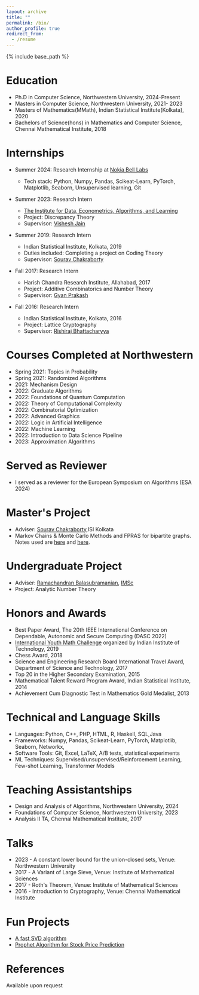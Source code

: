 ```yaml
---
layout: archive
title: ""
permalink: /bio/
author_profile: true
redirect_from:
  - /resume
---
```


{% include base_path %}

Education
======
* Ph.D in Computer Science, Northwestern University, 2024-Present
* Masters in Computer Science, Northwestern University, 2021- 2023
* Masters of Mathematics(MMath), Indian Statistical Institute(Kolkata), 2020
* Bachelors of Science(hons) in Mathematics and Computer Science, Chennai Mathematical Institute, 2018

Internships
======
* Summer 2024: Research Internship at [Nokia Bell Labs](https://www.bell-labs.com/research-innovation/ai-software-systems/)
  <!-- * Deployed a model based on Personalized Federated Learning and showed Autoencoder based model beats IFCA(strong supervised federated learning model) -->
  * Tech stack: Python, Numpy, Pandas, Scikeat-Learn, PyTorch, Matplotlib, Seaborn, Unsupervised learning, Git

* Summer 2023: Research Intern
  * [The Institute for Data, Econometrics, Algorithms, and Learning](https://www.ideal-institute.org/)
  * Project: Discrepancy Theory
  * Supervisor: [Vishesh Jain](https://jainvishesh.github.io/)

* Summer 2019: Research Intern
  * Indian Statistical Institute, Kolkata, 2019
  * Duties included: Completing a project on Coding Theory
  * Supervisor: [Sourav Chakraborty](https://www.isical.ac.in/~sourav/)

* Fall 2017: Research Intern
  * Harish Chandra Research Institute, Allahabad, 2017
  * Project: Additive Combinatorics and Number Theory
  * Supervisor: [Gyan Prakash](http://www.hri.res.in/people/Mathematics/gyan)

* Fall 2016: Research Intern
  * Indian Statistical Institute, Kolkata, 2016
  * Project: Lattice Cryptography
  * Supervisor: [Rishiraj Bhattacharyya](http://www.niser.ac.in/~rishi/)

Courses Completed at Northwestern
======
* Spring 2021: Topics in Probability
* Spring 2021: Randomized Algorithms
* 2021: Mechanism Design
* 2022: Graduate Algorithms
* 2022: Foundations of Quantum Computation
* 2022: Theory of Computational Complexity
* 2022: Combinatorial Optimization
* 2022: Advanced Graphics
* 2022: Logic in Artificial Intelligence
* 2022: Machine Learning
* 2022: Introduction to Data Science Pipeline
* 2023: Approximation Algorithms

Served as Reviewer
======
* I served as a reviewer for the European Symposium on Algorithms (ESA 2024)

Master's Project
======
* Adviser: [Sourav Chakraborty](https://www.isical.ac.in/~sourav/),ISI Kolkata
* Markov Chains & Monte Carlo Methods and FPRAS for bipartite graphs. Notes used are [here](https://www.springer.com/gp/book/9783764369460) and [here](https://people.eecs.berkeley.edu/~sinclair/perm.pdf).

Undergraduate Project
======
* Adviser: [Ramachandran Balasubramanian](https://www.imsc.res.in/~balu/), [IMSc](https://www.imsc.res.in/)
* Project: Analytic Number Theory

Honors and Awards
======

* Best Paper Award, The 20th IEEE International Conference on Dependable, Autonomic and Secure Computing (DASC 2022)
* [International Youth Math Challenge](https://iymc.info/en/) organized by Indian Institute of Technology, 2019
* Chess Award, 2018
* Science and Engineering Research Board International Travel Award, Department of Science and Technology, 2017
* Top 20 in the Higher Secondary Examination, 2015
* Mathematical Talent Reward Program Award, Indian Statistical Institute, 2014
* Achievement Cum Diagnostic Test in Mathematics Gold Medalist, 2013

Technical and Language Skills
======

* Languages: Python, C++, PHP, HTML, R, Haskell, SQL,Java
* Frameworks: Numpy, Pandas, Scikeat-Learn, PyTorch, Matplotlib, Seaborn, Networkx,
* Software Tools: Git, Excel, LaTeX, A/B tests, statistical experiments
* ML Techniques: Supervised/unsupervised/Reinforcement Learning, Few-shot Learning, Transformer Models

Teaching Assistantships
======

* Design and Analysis of Algorithms, Northwestern University, 2024
* Foundations of Computer Science, Northwestern University, 2023
* Analysis II TA, Chennai Mathematical Institute, 2017

Talks
======

* 2023 - A constant lower bound for the union-closed sets, Venue: Northwestern University
* 2017 - A Variant of Large Sieve, Venue: Institute of Mathematical Sciences
* 2017 - Roth's Theorem, Venue: Institute of Mathematical Sciences
* 2016 - Introduction to Cryptography, Venue: Chennai Mathematical Institute

Fun Projects
======

* [A fast SVD algorithm](https://github.com/hellokayas/Some-Programming-Samples/blob/master/faster_SVD.py)
* [Prophet Algorithm for Stock Price Prediction](https://github.com/hellokayas/Some-Programming-Samples/blob/master/Stock.ipynb)

References
======

Available upon request

<!-- * [Sourav Chakraborty](https://www.isical.ac.in/~sourav/), ISI Kolkata

* [Mridul Nandi](https://www.isical.ac.in/~mridul/), ISI Kolkata

* [Neena Gupta](https://en.wikipedia.org/wiki/Neena_Gupta_(mathematician)), Indian Statistical Institute(Kolkata)

* [RV Ramamoorthie](https://www.stt.msu.edu/~ramamoor/), Michigan State University

* [Krishna Hanumanthu](https://www.cmi.ac.in/~krishna/), Chennai Mathematical Institute -->
